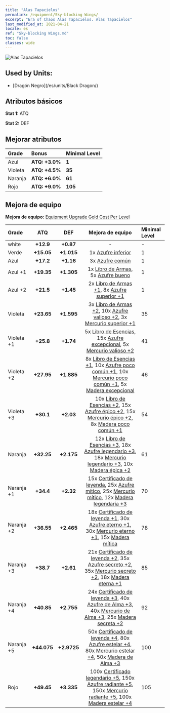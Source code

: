 ```yaml
---
title: "Alas Tapacielos"
permalink: /equipment/Sky-blocking Wings/
excerpt: "Era of Chaos Alas Tapacielos. Alas Tapacielos"
last_modified_at: 2021-04-21
locale: es
ref: "Sky-blocking Wings.md"
toc: false
classes: wide
---
```


  ![Alas Tapacielos](/images/e/e_7073.png)

## Used by Units:

* [Dragón Negro](/es/units/Black Dragon/) 


## Atributos básicos
 **Stat 1:** ATQ

 **Stat 2:** DEF

## Mejorar atributos

  |     Grade    |   Bonus | Minimal Level | 
  |:-------------|:--------|:--------------| 
  | Azul | **ATQ: +3.0%** | **1** | 
  | Violeta | **ATQ: +4.5%** | **35** | 
  | Naranja | **ATQ: +6.0%** | **61** | 
  | Rojo | **ATQ: +9.0%** | **105** | 


## Mejora de equipo
 **Mejora de equipo:** [Equipment Upgrade Gold Cost Per Level](/equipment/EquipmentUpgradeCostPerLevel/) 

  |          Grade      | ATQ | DEF | Mejora de equipo | Minimal Level |
  |:--------------------|:---------:|:---------:|:----------------:|:--------------|
  | white | **+12.9** | **+0.87** | - | - |
  | Verde | **+15.05** | **+1.015** | 1x [Azufre inferior](/es/Items/mat_3/) | 1 |
  | Azul | **+17.2** | **+1.16** | 3x [Azufre común](/es/Items/mat_9/) | 1 |
  | Azul +1 | **+19.35** | **+1.305** | 1x [Libro de Armas](/es/Items/mat_18/), 5x [Azufre bueno](/es/Items/mat_15/) | 1 |
  | Azul +2 | **+21.5** | **+1.45** | 2x [Libro de Armas +1](/es/Items/mat_25/), 8x [Azufre superior +1](/es/Items/mat_22/) | 1 |
  | Violeta | **+23.65** | **+1.595** | 3x [Libro de Armas +2](/es/Items/mat_32/), 10x [Azufre valioso +2](/es/Items/mat_29/), 3x [Mercurio superior +1](/es/Items/mat_21/) | 35 |
  | Violeta +1 | **+25.8** | **+1.74** | 5x [Libro de Esencias](/es/Items/mat_39/), 15x [Azufre excepcional](/es/Items/mat_36/), 5x [Mercurio valioso +2](/es/Items/mat_28/) | 41 |
  | Violeta +2 | **+27.95** | **+1.885** | 8x [Libro de Esencias +1](/es/Items/mat_46/), 10x [Azufre poco común +1](/es/Items/mat_43/), 10x [Mercurio poco común +1](/es/Items/mat_42/), 5x [Madera excepcional](/es/Items/mat_34/) | 46 |
  | Violeta +3 | **+30.1** | **+2.03** | 10x [Libro de Esencias +2](/es/Items/mat_53/), 15x [Azufre épico +2](/es/Items/mat_50/), 15x [Mercurio épico +2](/es/Items/mat_49/), 8x [Madera poco común +1](/es/Items/mat_41/) | 54 |
  | Naranja | **+32.25** | **+2.175** | 12x [Libro de Esencias +3](/es/Items/mat_60/), 18x [Azufre legendario +3](/es/Items/mat_57/), 18x [Mercurio legendario +3](/es/Items/mat_56/), 10x [Madera épica +2](/es/Items/mat_48/) | 61 |
  | Naranja +1 | **+34.4** | **+2.32** | 15x [Certificado de leyenda](/es/Items/mat_67/), 25x [Azufre mítico](/es/Items/mat_64/), 25x [Mercurio mítico](/es/Items/mat_63/), 12x [Madera legendaria +3](/es/Items/mat_55/) | 70 |
  | Naranja +2 | **+36.55** | **+2.465** | 18x [Certificado de leyenda +1](/es/Items/mat_74/), 30x [Azufre eterno +1](/es/Items/mat_71/), 30x [Mercurio eterno +1](/es/Items/mat_70/), 15x [Madera mítica](/es/Items/mat_62/) | 78 |
  | Naranja +3 | **+38.7** | **+2.61** | 21x [Certificado de leyenda +2](/es/Items/mat_81/), 35x [Azufre secreto +2](/es/Items/mat_78/), 35x [Mercurio secreto +2](/es/Items/mat_77/), 18x [Madera eterna +1](/es/Items/mat_69/) | 85 |
  | Naranja +4 | **+40.85** | **+2.755** | 24x [Certificado de leyenda +3](/es/Items/mat_88/), 40x [Azufre de Alma +3](/es/Items/mat_85/), 40x [Mercurio de Alma +3](/es/Items/mat_84/), 25x [Madera secreta +2](/es/Items/mat_76/) | 92 |
  | Naranja +5 | **+44.075** | **+2.9725** | 50x [Certificado de leyenda +4](/es/Items/mat_95/), 80x [Azufre estelar +4](/es/Items/mat_92/), 80x [Mercurio estelar +4](/es/Items/mat_91/), 50x [Madera de Alma +3](/es/Items/mat_83/) | 100 |
  | Rojo | **+49.45** | **+3.335** | 100x [Certificado legendario +5](/es/Items/mat_102/), 150x [Azufre radiante +5](/es/Items/mat_99/), 150x [Mercurio radiante +5](/es/Items/mat_98/), 100x [Madera estelar +4](/es/Items/mat_90/) | 105 |

